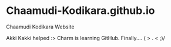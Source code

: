 # Chaamudi-Kodikara.github.io
Chaamudi Kodikara Website

Akki Kakki helped :>
Charm is learning GitHub. Finally.... ( > . < ;)/
